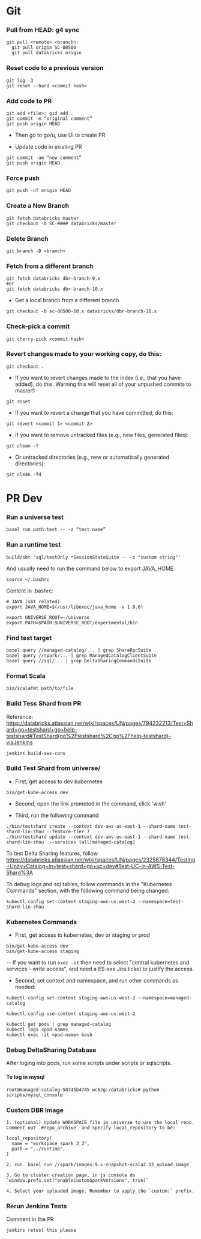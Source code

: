 # Git
### Pull from HEAD: g4 sync
```
git pull <remote> <branch>:
  git pull origin SC-80500
  git pull databricks origin
```

### Reset code to a previous version
```
git log -3
git reset --hard <commit hash>
```

### Add code to PR
```
git add <file>: gid add .
git commit -m “original comment”
git push origin HEAD
```
- Then go to go/u, use UI to create PR

- Update code in existing PR
```
git commit -am “new comment”
git push origin HEAD
```

### Force push
```
git push -uf origin HEAD
```

### Create a New Branch
```
git fetch databricks master
git checkout -b SC-#### databricks/master
```

### Delete Branch
```
git branch -D <branch>
```

### Fetch from a different branch
```
git fetch databricks dbr-branch-9.x
#or 
git fetch databricks dbr-branch-10.x
```
- Get a local branch from a different branch 
```
git checkout -b sc-80500-10.x databricks/dbr-branch-10.x
```

### Check-pick a commit
```
git cherry-pick <commit hash>
```

### Revert changes made to your working copy, do this:
```
git checkout .
```

- If you want to revert changes made to the index (i.e., that you have added), do this. Warning this will reset all of your unpushed commits to master!:
```
git reset
```

- If you want to revert a change that you have committed, do this:
```
git revert <commit 1> <commit 2>
```

- If you want to remove untracked files (e.g., new files, generated files):
```
git clean -f
```
- Or untracked directories (e.g., new or automatically generated directories):
```
git clean -fd
```

# PR Dev
### Run a universe test
```
bazel run path:test -- -z “test name”
```

### Run a runtime test
```
build/sbt 'sql/testOnly *SessionStateSuite -- -z "custom string"'  
```
And usually need to run the command below to export JAVA_HOME
```
source ~/.bashrc
```
Content in .bashrc:
```
# JAVA (sbt related)
export JAVA_HOME=$(/usr/libexec/java_home -v 1.8.0)

export UNIVERSE_ROOT=~/universe
export PATH=$PATH:$UNIVERSE_ROOT/experimental/bin
```

### Find test target 
```
bazel query //managed-catalog/... | grep ShareRpcSuite
bazel query //spark/... | grep ManagedCatalogClientSuite
bazel query //sql/... | grep DeltaSharingCommandsSuite
```

### Format Scala 
```
bin/scalafmt path/to/file
```

### Build Tess Shard from PR
Reference: https://databricks.atlassian.net/wiki/spaces/UN/pages/794232213/Test+Shard+go+testshard+go+help-testshard#TestShard(go%2Ftestshard%2Cgo%2Fhelp-testshard)-viaJenkins
```
jenkins build-aws-cons
```

### Build Test Shard from universe/
- First, get access to dev kubernetes
```
bin/get-kube-access dev
```
- Second, open the link promoted in the command, click 'wish'

- Third, run the following command
```
./bin/testshard create --context dev-aws-us-east-1 --shard-name test-shard-lin-zhou --feature-tier 7
./bin/testshard update --context dev-aws-us-east-1 --shard-name test-shard-lin-zhou  --services [all|managed-catalog]
```

To test Delta Sharing features, follow https://databricks.atlassian.net/wiki/spaces/UN/pages/2325678344/Testing+Unity+Catalog+in+test+shard+go+uc+dev#Test-UC-in-AWS-Test-Shard%3A

To debug logs and sql tables, follow commands in the "Kubernetes Commands" section, with the following command being changed: 
```
kubectl config set-context staging-aws-us-west-2 --namespace=test-shard-lin-zhou
```
### Kubernetes Commands 
- First, get access to kubernetes, dev or staging or prod
```
bin/get-kube-access dev
bin/get-kube-access staging
```
-- If you want to run `exec -it` then need to select "central kubernetes and services - write access", and need a ES-xxx Jira ticket to justify the access.

- Second, set context and namespace, and run other commands as needed:
```
kubectl config set-context staging-aws-us-west-2 --namespace=managed-catalog

kubectl config use-context staging-aws-us-west-2

kubectl get pods | grep managed-catalog
kubectl logs <pod-name>
kubectl exec -it <pod-name> bash
```

### Debug DeltaSharing Database
After loging into pods, run some scripts under scripts or sqlscripts.

#### To log in mysql
```
root@managed-catalog-58745b4745-wc62g:/databricks# python scripts/mysql_console
```

### Custom DBR Image

```
1. (optional) Update WORKSPACE file in universe to use the local repo. Comment out `#repo_archive` and specify local_repository to be:

local_repository(
  name = "workspace_spark_3_2",
  path = "../runtime",
)

2. run `bazel run //spark/images:9.x-snapshot-scala2.12_upload_image`

3. Go to cluster creation page, in js console do `window.prefs.set("enableCustomSparkVersions", true)`

4. Select your uploaded image. Remember to apply the `custom:` prefix.
```
### Rerun Jenkins Tests
Comment in the PR
```
jenkins retest this please
```
